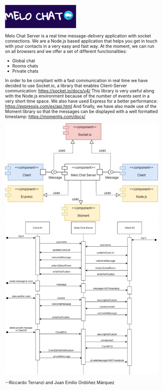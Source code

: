 <img src="/public/uploads/logo.png"/>

Melo Chat Server is a real time message-delivery application with socket connections.
We are a Node.js based application that helps you get in touch with your contacts
in a very easy and fast way. At the moment, we can run on all browsers and we offer
a set of different functionalities:

  - Global chat
  - Rooms chats
  - Private chats

In order to be compliant with a fast communication in real time we have decided to 
use Socket.io, a library that enables Client-Server communication: https://socket.io/docs/v4/
This library is very useful along with the Node.js environment because of the number
of events sent in a very short time space. 
We also have used Express for a better performance: https://expressjs.com/es/api.html
And finally, we have also made use of the Moment library so that the messages can
be displayed with a well formatted timestamp: https://momentjs.com/docs/

<img src="/public/uploads/MCS Component Diagram.jpg"/>
<img src="/public/uploads/MCS Sequence Diagram.jpg"/>

--Riccardo Terranzi and Juan Emilio Ordóñez Márquez
